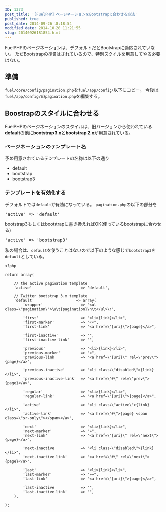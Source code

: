```yaml
---
ID: 1373
post_title: '[FuelPHP] ページネーションをBootstrapに合わせる方法'
published: true
post_date: 2014-09-26 18:18:54
modified_date: 2014-10-20 11:21:55
slug: 20140926181854.html
---
```

FuelPHPのページネーションは、デフォルトだとBootstrapに適応されていない。
ただBootstrapの準備はされているので、特別スタイルを用意してやる必要はない。
<!--more-->

<h2>準備</h2>

<code>fuel/core/config/pagination.php</code>を<code>fuel/app/config/</code>以下にコピー。
今後は<code>fuel/app/config/</code>の<code>pagination.php</code>を編集する。

<h2>Boostrapのスタイルに合わせる</h2>

FuelPHPのページネーションのスタイルは、旧バージョンから使われている<b>default</b>の他に<b>bootstrap 3.x</b>と<b>bootstrap 2.x</b>が用意されている。

<h3>ページネーションのテンプレート名</h3>

予め用意されているテンプレートの名称は以下の通り

<ul>
 <li>default
 <li>bootstrap
 <li>bootstrap3
</ul>

<h3>テンプレートを有効化する</h3>

デフォルトでは<code>default</code>が有効になっている。
<code>pagination.php</code>の以下の部分を

<pre>'active' => 'default'</pre>

bootstrap3もしくはbootstrapに書き換えればOK(使っているbootstrapに合わせる)

<pre>'active' => 'bootstrap3'</pre>

私の場合は、<code>default</code>を使うことはないので以下のような感じで<code>bootstrap3</code>を<code>default</code>としている。

<pre><code>&lt;?php

return array(

    // the active pagination template
    'active'                      =&gt; 'default',

    // Twitter bootstrap 3.x template
    'default'                   =&gt; array(
        'wrapper'                 =&gt; "&lt;ul class=\"pagination\"&gt;\n\t{pagination}\n\t&lt;/ul&gt;\n",

        'first'                   =&gt; "&lt;li&gt;{link}&lt;/li&gt;",
        'first-marker'            =&gt; "««",
        'first-link'              =&gt; "&lt;a href=\"{uri}\"&gt;{page}&lt;/a&gt;",

        'first-inactive'          =&gt; "",
        'first-inactive-link'     =&gt; "",

        'previous'                =&gt; "&lt;li&gt;{link}&lt;/li&gt;",
        'previous-marker'         =&gt; "«",
        'previous-link'           =&gt; "&lt;a href=\"{uri}\" rel=\"prev\"&gt;{page}&lt;/a&gt;",

        'previous-inactive'       =&gt; "&lt;li class=\"disabled\"&gt;{link}&lt;/li&gt;",
        'previous-inactive-link'  =&gt; "&lt;a href=\"#\" rel=\"prev\"&gt;{page}&lt;/a&gt;",

        'regular'                 =&gt; "&lt;li&gt;{link}&lt;/li&gt;",
        'regular-link'            =&gt; "&lt;a href=\"{uri}\"&gt;{page}&lt;/a&gt;",

        'active'                  =&gt; "&lt;li class=\"active\"&gt;{link}&lt;/li&gt;",
        'active-link'             =&gt; "&lt;a href=\"#\"&gt;{page} &lt;span class=\"sr-only\"&gt;&lt;/span&gt;&lt;/a&gt;",

        'next'                    =&gt; "&lt;li&gt;{link}&lt;/li&gt;",
        'next-marker'             =&gt; "»",
        'next-link'               =&gt; "&lt;a href=\"{uri}\" rel=\"next\"&gt;{page}&lt;/a&gt;",

        'next-inactive'           =&gt; "&lt;li class=\"disabled\"&gt;{link}&lt;/li&gt;",
        'next-inactive-link'      =&gt; "&lt;a href=\"#\" rel=\"next\"&gt;{page}&lt;/a&gt;",

        'last'                    =&gt; "&lt;li&gt;{link}&lt;/li&gt;",
        'last-marker'             =&gt; "»»",
        'last-link'               =&gt; "&lt;a href=\"{uri}\"&gt;{page}&lt;/a&gt;",

        'last-inactive'           =&gt; "",
        'last-inactive-link'      =&gt; "",
    ),

);
</code></pre>